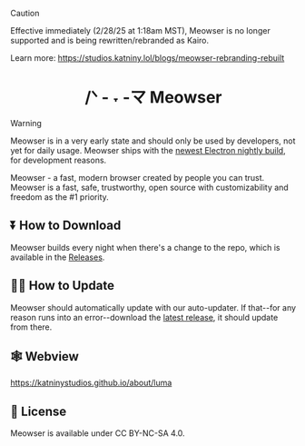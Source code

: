 > [!CAUTION]
> Effective immediately (2/28/25 at 1:18am MST), Meowser is no longer supported and is being rewritten/rebranded as Kairo.
> 
> Learn more: https://studios.katniny.lol/blogs/meowser-rebranding-rebuilt

<h1 align="center">
  /ᐠ - ˕ -マ
  Meowser
</h1>

> [!WARNING]
> Meowser is in a very early state and should only be used by developers, not yet for daily usage. Meowser ships with the [newest Electron nightly build](https://releases.electronjs.org/), for development reasons.

Meowser - a fast, modern browser created by people you can trust.
Meowser is a fast, safe, trustworthy, open source with customizability and freedom as the #1 priority. 

## ⏬ How to Download
Meowser builds every night when there's a change to the repo, which is available in the [Releases](https://github.com/katninystudios/meowser/releases/latest).

## 🤷‍♀️ How to Update
Meowser should automatically update with our auto-updater. If that--for any reason runs into an error--download the <a href="https://github.com/katniny/meowser/releases/latest">latest release</a>, it should update from there.

## 🕸 Webview
https://katninystudios.github.io/about/luma

## 📃 License
Meowser is available under CC BY-NC-SA 4.0.
